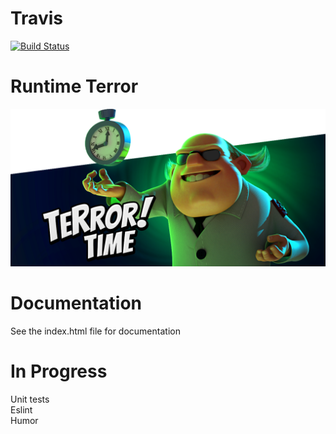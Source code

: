 # Travis
[![Build Status](https://travis-ci.com/ucsd-cse112/team9-webcomponent.svg?token=SYYH9pqzsbfveDCnEAbx&branch=valentin)](https://travis-ci.com/ucsd-cse112/team9-webcomponent)


# Runtime Terror
![](images/tim_terror.png)

# Documentation
See the index.html file for documentation

# In Progress
Unit tests  
Eslint  
Humor
